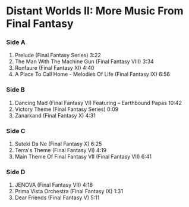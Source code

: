 # Distant Worlds II: More Music From Final Fantasy

### Side A
 1. Prelude (Final Fantasy Series)	3:22
 2. The Man With The Machine Gun (Final Fantasy VIII)	3:34
 3. Ronfaure (Final Fantasy XI)	4:40
 4. A Place To Call Home - Melodies Of Life (Final Fantasy IX)	6:56

### Side B
 1. Dancing Mad (Final Fantasy VI) Featuring – Earthbound Papas 10:42
 2. Victory Theme (Final Fantasy Series)	0:09
 3. Zanarkand (Final Fantasy X)	4:31

### Side C
 1. Suteki Da Ne (Final Fantasy X)	6:25
 2. Terra's Theme (Final Fantasy VI)	4:19
 3. Main Theme Of Final Fantasy VII (Final Fantasy VII)	6:41

### Side D
 1. JENOVA (Final Fantasy VII)	4:18
 2. Prima Vista Orchestra (Final Fantasy IX)	1:31
 3. Dear Friends (Final Fantasy V)	5:11